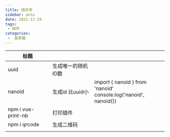 ```yaml
---
title: 插件库
sidebar: auto
date: 2022-12-29
tags:
 - 插件
categories:
 -  居家篇
---
```

| 标题   |                    |                                                              |
| ------ | ------------------ | ------------------------------------------------------------ |
| uuid   | 生成唯一的随机ID数 |                                                              |
| nanoid | 生成id   比uuid小  | import { nanoid } from 'nanoid'<br />console.log('nanoid', nanoid()) |
| npm i vue-print-nb | 打印插件   |
| npm i qrcode       | 生成二维码 |
|        |                    |                                                              |


